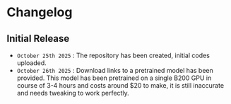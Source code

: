 # Changelog

## Initial Release

- `October 25th 2025` : The repository has been created, initial codes uploaded. 
- `October 26th 2025` : Download links to a pretrained model has been provided. This model has been pretrained on a single B200 GPU in course of 3-4 hours and costs around $20 to make, it is still inaccurate and needs tweaking to work perfectly.